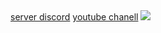 
<!DOCTYPE html>
<html>
<head>
  <meta http-equiv="CONTENT-TYPE" content="text/html; charset=UTF-8">
  <link rel="stylesheet" href="styles/style.css"/>
  <title>jé.blue</title>
</head>
<body>
  <a href="https://www.ayoubpagefirst.com">server discord</a>
  <a href="https://youtube.com/@ayoub_kobra_ff?si=nKrJauUqR_Fr1dXa">youtube chanell</a>
  <style>
    body {
      background-image: url('content://media/external/downloads/17611');
      background-topic: middle;
    }
  </style>
  <img src="content://media/external/downloads/17615">
</body>
</html>
